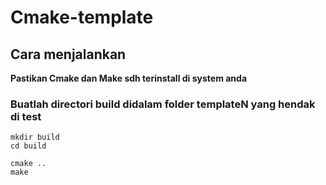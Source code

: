 # Cmake-template
## Cara menjalankan

**Pastikan Cmake dan Make sdh terinstall di system anda**

### Buatlah directori build didalam folder templateN yang hendak di test 
```
mkdir build
cd build
```
```
cmake ..
make
```


